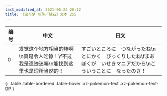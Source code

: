 ```yaml
---
last_modified_at: 2021-06-22 20:12
title: 《宝可梦 珍珠／钻石》文本 255
---
```

| 编号 | 中文 | 日文 |
| ---- | ---- | ---- |
| 0 | 发觉这个地方相当的棒啊\n真是令人吃惊！\f不过我是遗迹迷嘛\n能找到这里也是理所当然的！ | すごいところに　つながったね\nとにかく　びっくりしたね\fまあ　ぼくが　いせきマニアだから\nこういうことに　なったのさ！ |
{: .table .table-bordered .table-hover .xz-pokemon-text .xz-pokemon-text-DP }